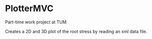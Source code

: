 # PlotterMVC

Part-time work project at TUM

Creates a 2D and 3D plot of the root stress by reading an xml data file.
